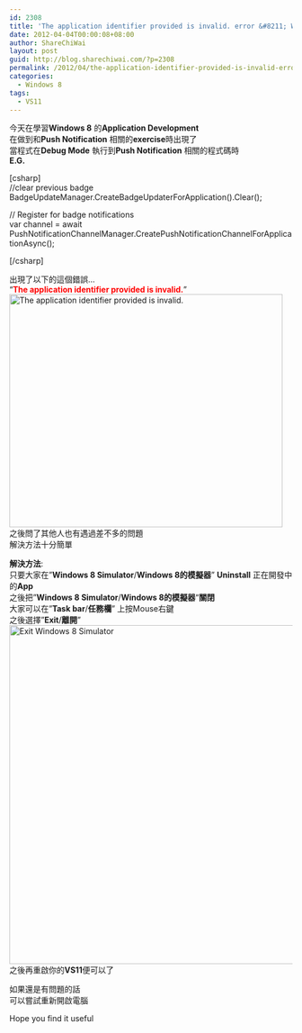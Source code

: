 ```yaml
---
id: 2308
title: 'The application identifier provided is invalid. error &#8211; Windows 8 Application Development in VS11'
date: 2012-04-04T00:00:08+08:00
author: ShareChiWai
layout: post
guid: http://blog.sharechiwai.com/?p=2308
permalink: /2012/04/the-application-identifier-provided-is-invalid-error-windows-8-application-development-in-vs11/
categories:
  - Windows 8
tags:
  - VS11
---
```

今天在學習**Windows 8** 的**Application Development**  
在做到和**Push Notification** 相關的**exercise**時出現了  
當程式在**Debug Mode** 執行到**Push Notification** 相關的程式碼時  
**E.G.**

[csharp]  
//clear previous badge  
BadgeUpdateManager.CreateBadgeUpdaterForApplication().Clear();

// Register for badge notifications  
var channel = await PushNotificationChannelManager.CreatePushNotificationChannelForApplicationAsync();

[/csharp]

出現了以下的這個錯誤&#8230;  
&#8220;<span style="color: #ff0000;"><strong>The application identifier provided is invalid.</strong></span>&#8221;  
<img src="http://api.photoshop.com/v1.0/accounts/aa9037104a014abbb11ad4bd58324b91/assets/5fac9aa788704a7ebddc016729fcdc2a" alt="The application identifier provided is invalid." width="486" height="414" />  
之後問了其他人也有遇過差不多的問題  
解決方法十分簡單

**解決方法**:  
只要大家在&#8221;**Windows 8 Simulator**/**Windows 8的模擬器**&#8221; **Uninstall** 正在開發中的**App**  
之後把&#8221;**Windows 8 Simulator**/**Windows 8的模擬器**&#8220;**關閉**  
大家可以在&#8221;**Task bar**/**任務欄**&#8221; 上按Mouse右鍵  
之後選擇&#8221;**Exit**/**離開**&#8221;  
<img src="http://api.photoshop.com/v1.0/accounts/aa9037104a014abbb11ad4bd58324b91/assets/a3479bca8afa4dd091fa5b021ab0a52c" alt="Exit Windows 8 Simulator" width="952" height="602" />  
之後再重啟你的**VS11**便可以了

如果還是有問題的話  
可以嘗試重新開啟電腦

Hope you find it useful
